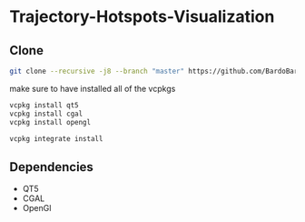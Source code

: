 # Trajectory-Hotspots-Visualization

## Clone
```bash
git clone --recursive -j8 --branch "master" https://github.com/BardoBard/Trajectory-Hotspots-Visualization.git "Visualization"
```

make sure to have installed all of the vcpkgs
```bash
vcpkg install qt5
vcpkg install cgal
vcpkg install opengl

vcpkg integrate install
```

## Dependencies

- QT5
- CGAL
- OpenGl
